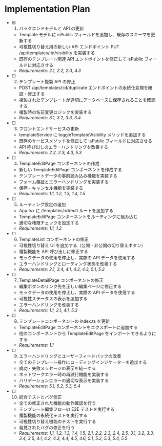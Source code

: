 # Implementation Plan

- [x] 1. バックエンドモデルと API の更新

  - Template モデルに isPublic フィールドを追加し、既存のスキーマを更新する
  - 可視性切り替え用の新しい API エンドポイント PUT /api/templates/:id/visibility を実装する
  - 既存のテンプレート関連 API エンドポイントを修正して isPublic フィールドに対応させる
  - _Requirements: 2.1, 2.2, 2.3, 4.3_

- [ ] 2. テンプレート複製 API の修正

  - POST /api/templates/:id/duplicate エンドポイントの永続化処理を確認・修正する
  - 複製されたテンプレートが適切にデータベースに保存されることを確認する
  - 複製時の名前変更ロジックを実装する
  - _Requirements: 3.1, 3.2, 3.3, 3.4_

- [ ] 3. フロントエンドサービスの更新

  - templateService に toggleTemplateVisibility メソッドを追加する
  - 既存のサービスメソッドを修正して isPublic フィールドに対応させる
  - API 呼び出しのエラーハンドリングを改善する
  - _Requirements: 2.2, 2.3, 4.3, 5.3_

- [ ] 4. TemplateEditPage コンポーネントの作成

  - 新しい TemplateEditPage コンポーネントを作成する
  - テンプレートデータの事前読み込み機能を実装する
  - フォーム検証とエラーハンドリングを実装する
  - 保存・キャンセル機能を実装する
  - _Requirements: 1.1, 1.2, 1.3, 1.4, 1.5_

- [ ] 5. ルーティング設定の追加

  - App.tsx に /templates/:id/edit ルートを追加する
  - TemplateEditPage コンポーネントをルーティングに組み込む
  - 適切な権限チェックを設定する
  - _Requirements: 1.1, 1.2_

- [ ] 6. TemplateList コンポーネントの修正

  - 可視性切り替え UI を追加する（公開・非公開の切り替えボタン）
  - 複製機能を API 呼び出しに修正する
  - モックデータの使用を停止し、実際の API データを使用する
  - エラーハンドリングとローディング状態を改善する
  - _Requirements: 2.1, 3.4, 4.1, 4.2, 4.3, 5.1, 5.2_

- [ ] 7. TemplateDetailPage コンポーネントの修正

  - 編集ボタンのリンク先を正しい編集ページに修正する
  - モックデータの使用を停止し、実際の API データを使用する
  - 可視性ステータスの表示を追加する
  - エラーハンドリングを改善する
  - _Requirements: 1.1, 2.1, 4.1, 5.3_

- [ ] 8. テンプレートコンポーネントの index.ts を更新

  - TemplateEditPage コンポーネントをエクスポートに追加する
  - 他のコンポーネントから TemplateEditPage をインポートできるようにする
  - _Requirements: 1.1_

- [ ] 9. エラーハンドリングとユーザーフィードバックの改善

  - 全てのテンプレート操作にローディングインジケーターを追加する
  - 成功・失敗メッセージの表示を統一する
  - ネットワークエラー時の再試行機能を実装する
  - バリデーションエラーの適切な表示を実装する
  - _Requirements: 5.1, 5.2, 5.3, 5.4_

- [ ] 10. 統合テストとバグ修正
  - 全ての修正された機能の動作確認を行う
  - テンプレート編集フローの E2E テストを実行する
  - 複製機能の永続化テストを実行する
  - 可視性切り替え機能のテストを実行する
  - 発見されたバグの修正を行う
  - _Requirements: 1.1, 1.2, 1.3, 1.4, 1.5, 2.1, 2.2, 2.3, 2.4, 2.5, 3.1, 3.2, 3.3, 3.4, 3.5, 4.1, 4.2, 4.3, 4.4, 4.5, 4.6, 5.1, 5.2, 5.3, 5.4, 5.5_
